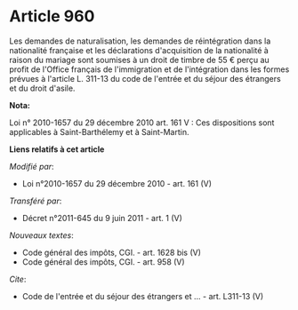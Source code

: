 # Article 960

Les demandes de naturalisation, les demandes de réintégration dans la nationalité française et les déclarations d'acquisition
de la nationalité à raison du mariage sont soumises à un droit de timbre de 55 € perçu au profit de l'Office français de
l'immigration et de l'intégration dans les formes prévues à l'article L. 311-13 du code de l'entrée et du séjour des
étrangers et du droit d'asile.

**Nota:**

Loi n° 2010-1657 du 29 décembre 2010 art. 161 V : Ces dispositions sont applicables à Saint-Barthélemy et à Saint-Martin.

**Liens relatifs à cet article**

_Modifié par_:

  - Loi n°2010-1657 du 29 décembre 2010 - art. 161 (V)

_Transféré par_:

  - Décret n°2011-645 du 9 juin 2011 - art. 1 (V)

_Nouveaux textes_:

  - Code général des impôts, CGI. - art. 1628 bis (V)
  - Code général des impôts, CGI. - art. 958 (V)

_Cite_:

  - Code de l'entrée et du séjour des étrangers et ... - art. L311-13 (V)
